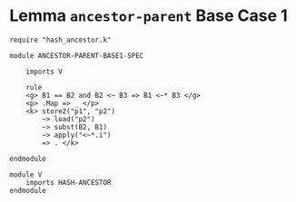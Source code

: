 Lemma `ancestor-parent` Base Case 1
===================================

```k
require "hash_ancestor.k"

module ANCESTOR-PARENT-BASE1-SPEC

    imports V
    
    rule
    <g> B1 == B2 and B2 <~ B3 => B1 <~* B3 </g>
    <p> .Map => _ </p>
    <k> store2("p1", "p2")
        ~> load("p2")
        ~> subst(B2, B1)
        ~> apply("<~*.i")
        => . </k>
 
endmodule    
    
module V
    imports HASH-ANCESTOR
endmodule
```
